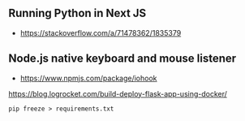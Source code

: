 ﻿## Running Python in Next JS
- https://stackoverflow.com/a/71478362/1835379

## Node.js native keyboard and mouse listener
- https://www.npmjs.com/package/iohook






https://blog.logrocket.com/build-deploy-flask-app-using-docker/
```
pip freeze > requirements.txt
```